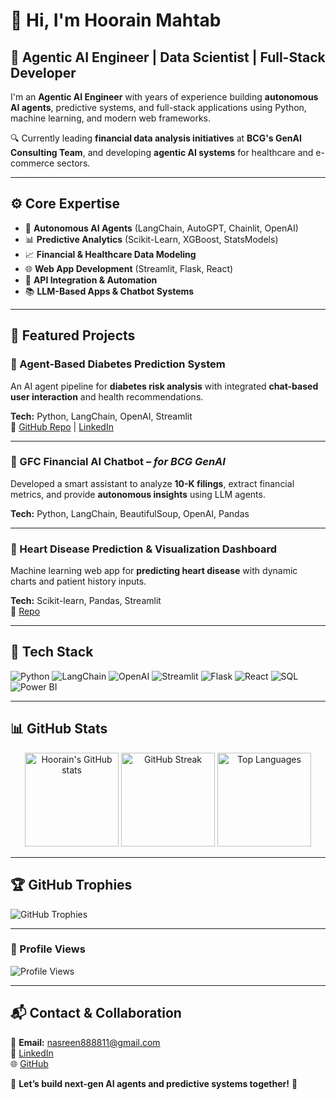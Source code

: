 # 👋 Hi, I'm Hoorain Mahtab

## 🧠 Agentic AI Engineer | Data Scientist | Full-Stack Developer

I'm an **Agentic AI Engineer** with years of experience building **autonomous AI agents**, predictive systems, and full-stack applications using Python, machine learning, and modern web frameworks.

🔍 Currently leading **financial data analysis initiatives** at **BCG's GenAI Consulting Team**, and developing **agentic AI systems** for healthcare and e-commerce sectors.

---

## ⚙️ Core Expertise

- 🤖 **Autonomous AI Agents** (LangChain, AutoGPT, Chainlit, OpenAI)
- 📊 **Predictive Analytics** (Scikit-Learn, XGBoost, StatsModels)
- 📈 **Financial & Healthcare Data Modeling**
- 🌐 **Web App Development** (Streamlit, Flask, React)
- 🔗 **API Integration & Automation**
- 📚 **LLM-Based Apps & Chatbot Systems**

---

## 🚀 Featured Projects

### 🧠 Agent-Based Diabetes Prediction System
An AI agent pipeline for **diabetes risk analysis** with integrated **chat-based user interaction** and health recommendations.

**Tech:** Python, LangChain, OpenAI, Streamlit  
🔗 [GitHub Repo](https://github.com/hoorain17) | [LinkedIn](https://www.linkedin.com/in/hoorainmahtab/)

---

### 💼 GFC Financial AI Chatbot – *for BCG GenAI*
Developed a smart assistant to analyze **10-K filings**, extract financial metrics, and provide **autonomous insights** using LLM agents.

**Tech:** Python, LangChain, BeautifulSoup, OpenAI, Pandas

---

### 💖 Heart Disease Prediction & Visualization Dashboard
Machine learning web app for **predicting heart disease** with dynamic charts and patient history inputs.

**Tech:** Scikit-learn, Pandas, Streamlit  
🔗 [Repo](https://github.com/hoorain17/Heart_Disease_Web_App)

---

## 🧰 Tech Stack

![Python](https://img.shields.io/badge/Python-3776AB?style=for-the-badge&logo=python&logoColor=white)
![LangChain](https://img.shields.io/badge/LangChain-000000?style=for-the-badge&logo=chainlink&logoColor=white)
![OpenAI](https://img.shields.io/badge/OpenAI-412991?style=for-the-badge&logo=openai&logoColor=white)
![Streamlit](https://img.shields.io/badge/Streamlit-FF4B4B?style=for-the-badge&logo=streamlit&logoColor=white)
![Flask](https://img.shields.io/badge/Flask-000000?style=for-the-badge&logo=flask&logoColor=white)
![React](https://img.shields.io/badge/React-61DAFB?style=for-the-badge&logo=react&logoColor=white)
![SQL](https://img.shields.io/badge/SQL-025E8C?style=for-the-badge&logo=sqlite&logoColor=white)
![Power BI](https://img.shields.io/badge/PowerBI-F2C811?style=for-the-badge&logo=powerbi&logoColor=white)

---

## 📊 GitHub Stats

<p align="center">
  <img src="https://github-readme-stats.vercel.app/api?username=hoorain17&show_icons=true&theme=radical" alt="Hoorain's GitHub stats" height="150px"/>
  <img src="https://github-readme-streak-stats.herokuapp.com/?user=hoorain17&theme=radical" alt="GitHub Streak" height="150px"/>
  <img src="https://github-readme-stats.vercel.app/api/top-langs/?username=hoorain17&layout=compact&theme=radical" alt="Top Languages" height="150px"/>
</p>


---

## 🏆 GitHub Trophies

![GitHub Trophies](https://github-profile-trophy.vercel.app/?username=hoorain17&theme=radical&no-bg=true&no-frame=true)

---
### 👀 Profile Views

![Profile Views](https://komarev.com/ghpvc/?username=hoorain17&color=blue&style=flat-square)

---

## 📬 Contact & Collaboration

📧 **Email:** nasreen888811@gmail.com  
💼 [LinkedIn](https://www.linkedin.com/in/hoorainmahtab/)  
🌐 [GitHub](https://github.com/hoorain17)

🚀 **Let’s build next-gen AI agents and predictive systems together!** 🚀
